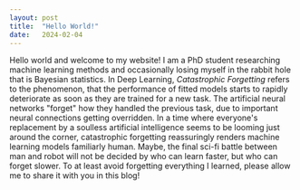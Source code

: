 ```yaml
---
layout: post
title:  "Hello World!"
date:   2024-02-04
---
```


Hello world and welcome to my website!
I am a PhD student researching machine learning methods and occasionally losing myself in the rabbit hole that is Bayesian statistics.
In Deep Learning, *Catastrophic Forgetting* refers to the phenomenon, that the performance of fitted models starts to rapidly deteriorate as soon as they are trained for a new task.
The artificial neural networks "forget" how they handled the previous task, due to important neural connections getting overridden.
In a time where everyone's replacement by a soulless artificial intelligence seems to be looming just around the corner, catastrophic forgetting reassuringly renders machine learning models familiarly human.
Maybe, the final sci-fi battle between man and robot will not be decided by who can learn faster, but who can forget slower.
To at least avoid forgetting everything I learned, please allow me to share it with you in this blog!

